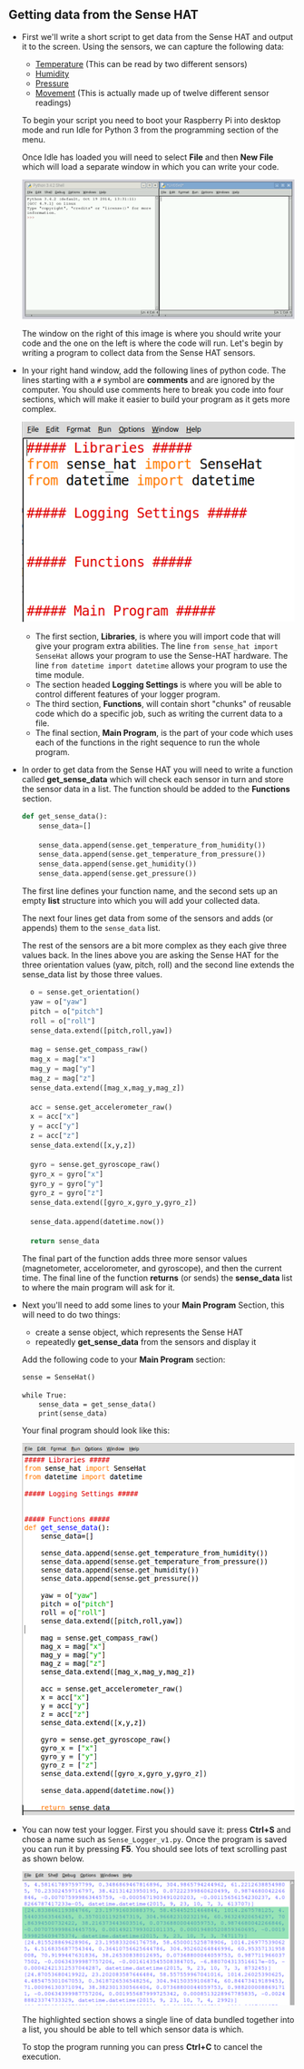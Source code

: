 ## Getting data from the Sense HAT

- First we'll write a short script to get data from the Sense HAT and output it to the screen. Using the sensors, we can capture the following data:

  - [Temperature](https://projects.raspberrypi.org/en/projects/astro-pi-guide/sensors/temperature.md) (This can be read by two different sensors)
  - [Humidity](https://projects.raspberrypi.org/en/projects/astro-pi-guide/sensors/humidity.md)
  - [Pressure](https://projects.raspberrypi.org/en/projects/astro-pi-guide/sensors/pressure.md)
  - [Movement](https://projects.raspberrypi.org/en/projects/astro-pi-guide/sensors/movement.md) (This is actually made up of twelve different sensor readings)

  To begin your script you need to boot your Raspberry Pi into desktop mode and run Idle for Python 3 from the programming section of the menu. 

  Once Idle has loaded you will need to select **File** and then **New File** which will load a separate window in which you can write your code.

  ![Ilde3](images/idle3.png)

  The window on the right of this image is where you should write your code and the one on the left is where the code will run. Let's begin by writing a program to collect data from the Sense HAT sensors.

- In your right hand window, add the following lines of python code. The lines starting with a `#` symbol are **comments** and are ignored by the computer. You should use comments here to break you code into four sections, which will make it easier to build your program as it gets more complex.

  ![Code Snippet 1](images/code1.png)

  - The first section, **Libraries**, is where you will import code that will give your program extra abilities. The line `from sense_hat import SenseHat` allows your program to use the Sense-HAT hardware. The line `from datetime import datetime` allows your program to use the time module.
  - The section headed **Logging Settings** is where you will be able to control different features of your logger program.
  - The third section, **Functions**, will contain short "chunks" of reusable code which do a specific job, such as writing the current data to a file.
  - The final section, **Main Program**, is the part of your code which uses each of the functions in the right sequence to run the whole program.

- In order to get data from the Sense HAT you will need to write a function called **get_sense_data** which will check each sensor in turn and store the sensor data in a list. The function should be added to the **Functions** section.

  ```python
  def get_sense_data():
      sense_data=[]

      sense_data.append(sense.get_temperature_from_humidity())
      sense_data.append(sense.get_temperature_from_pressure())
      sense_data.append(sense.get_humidity())
      sense_data.append(sense.get_pressure())
  ```
  The first line defines your function name, and the second sets up an empty **list** structure into which you will add your collected data.

  The next four lines get data from some of the sensors and adds (or appends) them to the `sense_data` list.

  The rest of the sensors are a bit more complex as they each give three values back. In the lines above you are asking the Sense HAT for the three orientation values (yaw, pitch, roll) and the second line extends the sense_data list by those three values.

  ```python
    o = sense.get_orientation()
    yaw = o["yaw"]
    pitch = o["pitch"]
    roll = o["roll"]
    sense_data.extend([pitch,roll,yaw])
  
    mag = sense.get_compass_raw()
    mag_x = mag["x"]
    mag_y = mag["y"]
    mag_z = mag["z"]
    sense_data.extend([mag_x,mag_y,mag_z])
    
    acc = sense.get_accelerometer_raw()
    x = acc["x"]
    y = acc["y"]
    z = acc["z"]
    sense_data.extend([x,y,z])

    gyro = sense.get_gyroscope_raw()
    gyro_x = gyro["x"]
    gyro_y = gyro["y"]
    gyro_z = gyro["z"]
    sense_data.extend([gyro_x,gyro_y,gyro_z])
    
    sense_data.append(datetime.now())

    return sense_data
  ```
  The final part of the function adds three more sensor values (magnetometer, accelorometer, and gyroscope), and then the current time. The final line of the function **returns** (or sends) the **sense_data** list to where the main program will ask for it.

- Next you'll need to add some lines to your **Main Program** Section, this will need to do two things:
  - create a sense object, which represents the Sense HAT
  - repeatedly **get_sense_data** from the sensors and display it

  Add the following code to your **Main Program** section:

  ```python3
  sense = SenseHat()

  while True:
      sense_data = get_sense_data()
      print(sense_data)
  ```

  Your final program should look like this:

  ![Complete code](images/code2.png)

- You can now test your logger. First you should save it: press **Ctrl+S** and chose a name such as `Sense_Logger_v1.py`. Once the program is saved you can run it by pressing **F5**. You should see lots of text scrolling past as shown below.

  ![Sense data being output to the console](images/run1.png)

  The highlighted section shows a single line of data bundled together into a list, you should be able to tell which sensor data is which.

  To stop the program running you can press **Ctrl+C** to cancel the execution.


